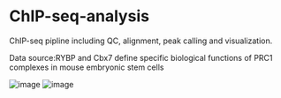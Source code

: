 # ChIP-seq-analysis
ChIP-seq pipline including QC, alignment, peak calling and visualization.

Data source:RYBP and Cbx7 define specific biological functions of PRC1 complexes in mouse embryonic stem cells

![image](https://user-images.githubusercontent.com/46277338/115671136-c6b5af80-a37c-11eb-83a0-d2fed7cda068.png)
![image](https://user-images.githubusercontent.com/46277338/115671190-d59c6200-a37c-11eb-885d-27025d519d9b.png)



